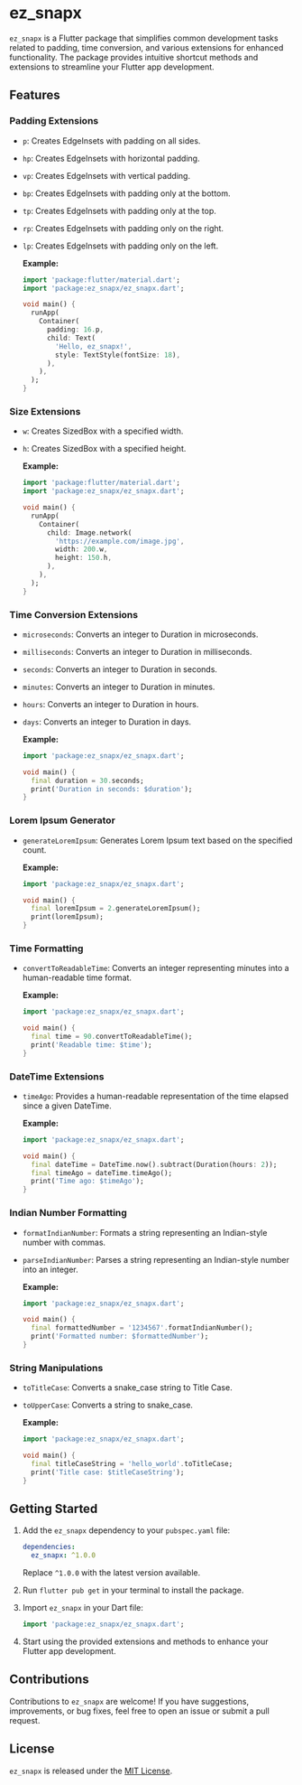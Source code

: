 
# ez_snapx

`ez_snapx` is a Flutter package that simplifies common development tasks related to padding, time conversion, and various extensions for enhanced functionality. The package provides intuitive shortcut methods and extensions to streamline your Flutter app development.

## Features

### Padding Extensions

- `p`: Creates EdgeInsets with padding on all sides.
- `hp`: Creates EdgeInsets with horizontal padding.
- `vp`: Creates EdgeInsets with vertical padding.
- `bp`: Creates EdgeInsets with padding only at the bottom.
- `tp`: Creates EdgeInsets with padding only at the top.
- `rp`: Creates EdgeInsets with padding only on the right.
- `lp`: Creates EdgeInsets with padding only on the left.

  **Example:**

  ```dart
  import 'package:flutter/material.dart';
  import 'package:ez_snapx/ez_snapx.dart';

  void main() {
    runApp(
      Container(
        padding: 16.p,
        child: Text(
          'Hello, ez_snapx!',
          style: TextStyle(fontSize: 18),
        ),
      ),
    );
  }
  ```

### Size Extensions

- `w`: Creates SizedBox with a specified width.
- `h`: Creates SizedBox with a specified height.

  **Example:**

  ```dart
  import 'package:flutter/material.dart';
  import 'package:ez_snapx/ez_snapx.dart';

  void main() {
    runApp(
      Container(
        child: Image.network(
          'https://example.com/image.jpg',
          width: 200.w,
          height: 150.h,
        ),
      ),
    );
  }
  ```

### Time Conversion Extensions

- `microseconds`: Converts an integer to Duration in microseconds.
- `milliseconds`: Converts an integer to Duration in milliseconds.
- `seconds`: Converts an integer to Duration in seconds.
- `minutes`: Converts an integer to Duration in minutes.
- `hours`: Converts an integer to Duration in hours.
- `days`: Converts an integer to Duration in days.

  **Example:**

  ```dart
  import 'package:ez_snapx/ez_snapx.dart';

  void main() {
    final duration = 30.seconds;
    print('Duration in seconds: $duration');
  }
  ```

### Lorem Ipsum Generator

- `generateLoremIpsum`: Generates Lorem Ipsum text based on the specified count.

  **Example:**

  ```dart
  import 'package:ez_snapx/ez_snapx.dart';

  void main() {
    final loremIpsum = 2.generateLoremIpsum();
    print(loremIpsum);
  }
  ```

### Time Formatting

- `convertToReadableTime`: Converts an integer representing minutes into a human-readable time format.

  **Example:**

  ```dart
  import 'package:ez_snapx/ez_snapx.dart';

  void main() {
    final time = 90.convertToReadableTime();
    print('Readable time: $time');
  }
  ```

### DateTime Extensions

- `timeAgo`: Provides a human-readable representation of the time elapsed since a given DateTime.

  **Example:**

  ```dart
  import 'package:ez_snapx/ez_snapx.dart';

  void main() {
    final dateTime = DateTime.now().subtract(Duration(hours: 2));
    final timeAgo = dateTime.timeAgo();
    print('Time ago: $timeAgo');
  }
  ```

### Indian Number Formatting

- `formatIndianNumber`: Formats a string representing an Indian-style number with commas.
- `parseIndianNumber`: Parses a string representing an Indian-style number into an integer.

  **Example:**

  ```dart
  import 'package:ez_snapx/ez_snapx.dart';

  void main() {
    final formattedNumber = '1234567'.formatIndianNumber();
    print('Formatted number: $formattedNumber');
  }
  ```

### String Manipulations

- `toTitleCase`: Converts a snake_case string to Title Case.
- `toUpperCase`: Converts a string to snake_case.

  **Example:**

  ```dart
  import 'package:ez_snapx/ez_snapx.dart';

  void main() {
    final titleCaseString = 'hello_world'.toTitleCase;
    print('Title case: $titleCaseString');
  }
  ```

## Getting Started

1. Add the `ez_snapx` dependency to your `pubspec.yaml` file:

   ```yaml
   dependencies:
     ez_snapx: ^1.0.0
   ```

   Replace `^1.0.0` with the latest version available.

2. Run `flutter pub get` in your terminal to install the package.

3. Import `ez_snapx` in your Dart file:

   ```dart
   import 'package:ez_snapx/ez_snapx.dart';
   ```

4. Start using the provided extensions and methods to enhance your Flutter app development.

## Contributions

Contributions to `ez_snapx` are welcome! If you have suggestions, improvements, or bug fixes, feel free to open an issue or submit a pull request.

## License

`ez_snapx` is released under the [MIT License](LICENSE).